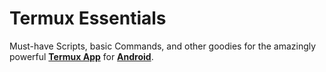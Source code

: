 # Termux Essentials

Must-have Scripts, basic Commands, and other goodies for the amazingly powerful __[Termux App](https://github.com/termux/termux-app)__ for __[Android](https://android.com)__.
